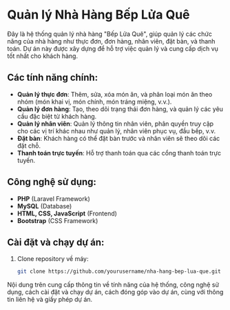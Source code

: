 # Quản lý Nhà Hàng Bếp Lửa Quê

Đây là hệ thống quản lý nhà hàng "Bếp Lửa Quê", giúp quản lý các chức năng của nhà hàng như thực đơn, đơn hàng, nhân viên, đặt bàn, và thanh toán. Dự án này được xây dựng để hỗ trợ việc quản lý và cung cấp dịch vụ tốt nhất cho khách hàng.

## Các tính năng chính:
- **Quản lý thực đơn**: Thêm, sửa, xóa món ăn, và phân loại món ăn theo nhóm (món khai vị, món chính, món tráng miệng, v.v.).
- **Quản lý đơn hàng**: Tạo, theo dõi trạng thái đơn hàng, và quản lý các yêu cầu đặc biệt từ khách hàng.
- **Quản lý nhân viên**: Quản lý thông tin nhân viên, phân quyền truy cập cho các vị trí khác nhau như quản lý, nhân viên phục vụ, đầu bếp, v.v.
- **Đặt bàn**: Khách hàng có thể đặt bàn trước và nhân viên sẽ theo dõi các đặt chỗ.
- **Thanh toán trực tuyến**: Hỗ trợ thanh toán qua các cổng thanh toán trực tuyến.

## Công nghệ sử dụng:
- **PHP** (Laravel Framework)
- **MySQL** (Database)
- **HTML, CSS, JavaScript** (Frontend)
- **Bootstrap** (CSS Framework)

## Cài đặt và chạy dự án:
1. Clone repository về máy:
   ```bash
   git clone https://github.com/yourusername/nha-hang-bep-lua-que.git

Nội dung trên cung cấp thông tin về tính năng của hệ thống, công nghệ sử dụng, cách cài đặt và chạy dự án, cách đóng góp vào dự án, cùng với thông tin liên hệ và giấy phép dự án.

